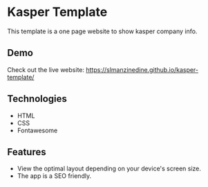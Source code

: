 # Kasper Template
This template is a one page website to show kasper company info.

## Demo

Check out the live website: https://slmanzinedine.github.io/kasper-template/

## Technologies

- HTML
- CSS
- Fontawesome

## Features

- View the optimal layout depending on your device's screen size.
- The app is a SEO friendly.
